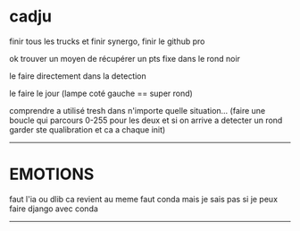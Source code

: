 # cadju

finir tous les trucks et finir synergo, finir le github pro

ok trouver un moyen de récupérer un pts fixe dans le rond noir

le faire directement dans la detection

le faire le jour (lampe coté gauche == super rond)

comprendre a utilisé tresh dans n'importe quelle situation... (faire une boucle qui parcours 0-255 pour les deux et si on arrive a detecter un rond garder ste qualibration et ca a chaque init)

----------------------------------------------------------------------



# EMOTIONS

faut l'ia ou dlib ca revient au meme faut conda mais je sais pas si je peux faire django avec conda

-------------------------------------------------------------------









